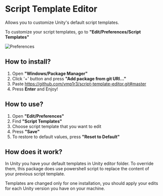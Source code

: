 # Script Template Editor

Allows you to customize Unity's default script templates.

To customize your script templates, go to **"Edit/Preferences/Script Templates"**

![Preferences](https://github.com/vmp1r3/script-template-editor/blob/master/Images~/img.png)

## How to install?

1. Open **"Windows/Package Manager"**
2. Click '+' button and press **"Add package from git URI..."**
3. Paste https://github.com/vmp1r3/script-template-editor.git#master
4. Press **Enter** and Enjoy!

## How to use?

1. Open **"Edit/Preferences"**
2. Find **"Script Templates"**
3. Choose script template that you want to edit
4. Press **"Save"**
5. To restore to default values, press **"Reset to Default"**

## How does it work?

In Unity you have your default templates in Unity editor folder. To override them, this package does use powershell script to replace the content of your previous script template.

Templates are changed only for one installation, you should apply your edits for each Unity version you have on your machine.
